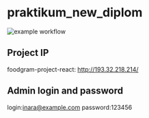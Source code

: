 # praktikum_new_diplom
![example workflow](https://github.com/InaraShalfei/foodgram-project-react/actions/workflows/main.yml/badge.svg)

## Project IP
foodgram-project-react: http://193.32.218.214/

## Admin login and password
login:inara@example.com
password:123456
